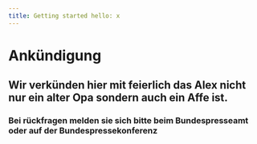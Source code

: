 ```yaml
---
title: Getting started hello: x
---
```


# Ankündigung

## Wir verkünden hier mit feierlich das Alex nicht nur ein alter Opa sondern auch ein Affe ist.

### Bei rückfragen melden sie sich bitte beim Bundespresseamt oder auf der Bundespressekonferenz
